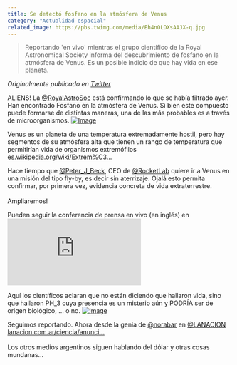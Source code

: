 ```yaml
---
title: Se detectó fosfano en la atmósfera de Venus
category: "Actualidad espacial"
related_image: https://pbs.twimg.com/media/Eh4nOLOXsAAJX-q.jpg
---
```

> Reportando 'en vivo' mientras el grupo científico de la Royal Astronomical Society informa del descubrimiento de fosfano en la atmósfera de Venus. Es un posible indicio de que hay vida en ese planeta.

*Originalmente publicado en [Twitter](https://twitter.com/guidodecaso/status/1305524564575879176)*

<div class="card-tweets" dir="auto">
    <p>ALIENS! La <a class="entity-mention" href="https://twitter.com/RoyalAstroSoc">@RoyalAstroSoc</a> está confirmando lo que se había filtrado ayer. Han encontrado Fosfano en la atmósfera de Venus. Si bien este compuesto puede formarse de distintas  maneras, una de las más probables es a través de microorganismos. <span class="entity-image"><a href="https://pbs.twimg.com/media/Eh4nOLOXsAAJX-q.jpg" target="_blank"><img alt="Image" src="https://pbs.twimg.com/media/Eh4nOLOXsAAJX-q.jpg" data-src="https://pbs.twimg.com/media/Eh4nOLOXsAAJX-q.jpg"></a></span></p>
    <p>Venus es un planeta de una temperatura extremadamente hostil, pero hay segmentos de su atmósfera alta que tienen un rango de temperatura que permitirían vida de organismos extremófilos <a class="entity-url" data-preview="true" href="https://es.wikipedia.org/wiki/Extrem%C3%B3filo">es.wikipedia.org/wiki/Extrem%C3…</a></p>
    <p>Hace tiempo que <a class="entity-mention" href="https://twitter.com/Peter_J_Beck">@Peter_J_Beck</a>, CEO de <a class="entity-mention" href="https://twitter.com/RocketLab">@RocketLab</a> quiere ir a Venus en una misión del tipo fly-by, es decir sin aterrizaje. Ojalá esto permita confirmar, por primera vez, evidencia concreta de vida extraterrestre.<br />
<br />
Ampliaremos!</p>
    <p>Pueden seguir la conferencia de prensa en vivo (en inglés) en <span class="entity-embed"><iframe class="youtube-player keep-ratio-4-3" src="https://www.youtube.com/embed/y1u-jlf_Olo" frameborder="0" allowFullScreen></iframe></span></p>
    <p>Aquí los científicos aclaran que no están diciendo que hallaron vida, sino que hallaron PH_3 cuya presencia es un misterio aún y PODRÍA ser de origen biológico, ... o no. <span class="entity-image"><a href="https://pbs.twimg.com/media/Eh4pae1WkAEH9Pk.jpg" target="_blank"><img alt="Image" src="https://pbs.twimg.com/media/Eh4pae1WkAEH9Pk.jpg" data-src="https://pbs.twimg.com/media/Eh4pae1WkAEH9Pk.jpg"></a></span></p>
    <p>Seguimos reportando. Ahora desde la genia de <a class="entity-mention" href="https://twitter.com/norabar">@norabar</a> en <a class="entity-mention" href="https://twitter.com/LANACION">@LANACION</a> <a class="entity-url" data-preview="true" href="https://www.lanacion.com.ar/ciencia/anuncian-hallazgo-resonante-posibilidad-vida-venus-nid2449926">lanacion.com.ar/ciencia/anunci…</a><br />
<br />
Los otros medios argentinos siguen hablando del dólar y otras cosas mundanas...</p>
</div>

